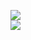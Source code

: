 [![](https://img.shields.io/badge/Made%20With-Github%20Spray-lightgrey.svg?style=for-the-badge&logo=github)](https://github.com/Annihil/github-spray#24938)  
[![](https://i.imgur.com/2DrTn0Z.gif)](https://github.com/Annihil/github-spray)